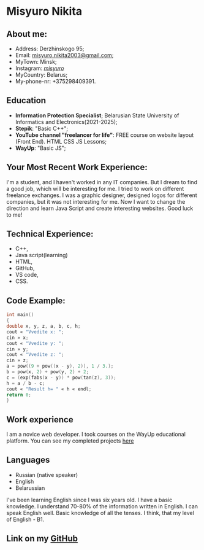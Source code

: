# Misyuro Nikita

## About me:

* Address: Derzhinskogo 95;
* Email: misyuro.nikita2003@gmail.com;
* MyTown: Minsk;
* Instagram: [_misyuro_](https://www.instagram.com/_misyuro_/?hl=ru)
* MyCountry: Belarus;
* My-phone-nr: +375298409391.

## Education

* **Information Protection Specialist**; Belarusian State University of Informatics and Electronics(2021-2025);
* **Stepik**: "Basic C++";
* **YouTube channel "freelancer for life"**: FREE course on website layout (Front End). HTML CSS JS Lessons;
* **WayUp**: "Basic JS";

## Your Most Recent Work Experience:

I'm a student, and I haven't worked in any IT companies. But I dream to find a good job, which will be interesting for me.
I tried to work on different freelance exchanges. I was a graphic designer, designed logos for different companies, but it was not interesting for me. Now I want to change the direction and learn Java Script and create interesting websites.
Good luck to me!

## Technical Experience:

* C++,
* Java script(learning)
* HTML,
* GitHub,
* VS code,
* СSS.

## Code Example:

```C++
int main()
{
double x, y, z, a, b, c, h;
cout « "Vvedite x: ";
cin » x;
cout « "Vvedite y: ";
cin » y;
cout « "Vvedite z: ";
cin » z;
a = pow((9 + pow((x - y), 2)), 1 / 3.);
b = pow(x, 2) + pow(y, 2) + 2;
c = (exp(fabs(x - y)) * pow(tan(z), 3));
h = a / b - c;
cout « "Result h= " « h « endl;
return 0;
}
```
## Work experience

I am a novice web developer. I took courses on the WayUp educational platform. You can see my completed projects [here](https://github.com/Misyuronikita/WayUp-java-script)

## Languages

* Russian (native speaker)
* English
* Belarussian

I've been learning English since I was six years old. I have a basic knowledge. I understand 70-80% of the information written in English. I can speak English well. Basic knowledge of all the tenses. I think, that my level of English - B1.

## Link on my [GitHub](https://github.com/Misyuronikita)
